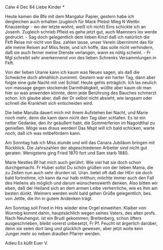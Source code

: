  Calw 4 Dec 84
Liebe Kinder <Marie>*

Heute kamen die Bfe mit dem Mangalur Papier, gestern habe ich dergleichen auch erhalten (zugleich für Mack Plebst Mieg N Weitbr. Knausenbgr - wo der letzte wohnt, weiß ich nicht) Eins schickte ich an Josenh. Zugleich schrieb Pfleid es gehe jetzt gut, auch Maenners lex werde gedruckt. - Sag doch gelegentlich dem lieben Kinzl daß ich natürlich die Fkft Reise mir nicht von Bas. zahlen lasse, unser Verein übernimmt das für alle meine Reisen auf Miss.feste, und ich hoffe, das solle nicht verhindern, daß sie auch ferner meine Dienste verlangen, wann es nötig scheint. - Fr Mgl schreibt sehr anerkennend von des lieben Schrenks Versammlungen in Fkft.

Von der lieben Uranie kann ich kaum was Neues sagen, als daß die Schwäche doch allmählich zunimmt. Gestern war ein harter Tag, dann aber folgte eine gute Nacht mit viel Schlaf. Heute gehts erträglich. Ich las neulich von massage gegen stockende Darmthätigkeit, wüßte aber kaum ob man hier so was anwenden könnte, denn jede Berührung des Bauches schmerzt schon. Ich glaube aber, daß der Dr selbst nicht absieht, wie langsam oder schnell die Krankheit sich entscheiden wird.

Die liebe Marulla dauert mich mit ihrem Aufstehen bei Nacht, und Marie noch mehr, denn die kann dann nicht den Tag über schlafen. Es ist ein netter Gedanke, den ihr geäußert habt, die Sommerferien im Nagoldthal zu genießen. Möge was draus werden! Das Mspt will ich bald schicken, warte noch, daß ich was mitbefördern kann.

Am Sonntag hab ich Miss.stunde und will das Canara Jubiläum bringen mit Rückblick. Die Jahrszahlen der abgeschiedenen Arbeiter sind nicht gut geraten. Wenigstens ging Fried 1870 fort und Sam starb 1880.

Marie Nestles Bf hat mich auch gerührt. Wie viel hat sie doch schon durchgemacht. Fr Huber sollst Du schön grüßen von der lieben Mama, die zu Zeiten nun auch sehr drunten ist. Uran. betet oft daß der HErr sie doch bald fortnehme, ich kann da nur halb mitthun; möchte immer auch den Fall des Heilens als möglich und darum wünschenswerth denken. Also bitten wir eben, daß der Heiland sich an dem armen Leibe verherrliche, wie es Ihm am besten dünkt. 
Weimers werden wohl bald gehen Grüße gelegentlich, bes. von Jettle, die ihn in gutem Andenken trägt.

Am Sonntag soll Fried in Hirs wieder eine Orgel einweihen. Klaiber von Wurmbg kommt dahin, hauptsächlich wegen seines Vaters, des alten profs. Nach Neuhengst. ist ein Brudi gekommen; Breitenberg, schon öfters ausgeschrieben, bleibt vorerst unbesetzt, Fr Pf. Feucht ist ärgerlich darüber, denn sie seien dort lang und glücklich gewesen, aber jetzt wolle kein Junger mehr so neben draußen Pfarrer werden.

 Adieu Es küßt Euer V.
